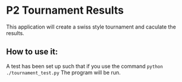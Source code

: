 # P2 Tournament Results
This application will create a swiss style tournament and caculate the 
results.

## How to use it:
A test has been set up such that if you use the command
`python ./tournament_test.py`
The program will be run.